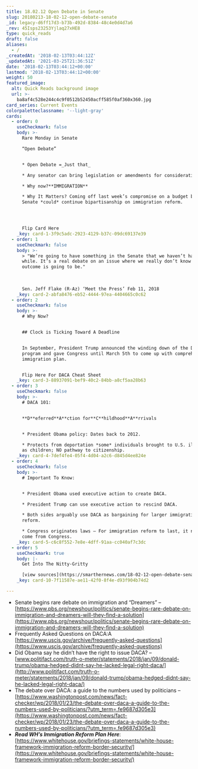 ```yaml
---
title: 18.02.12 Open Debate in Senate
slug: 20180213-18-02-12-open-debate-senate
_id: legacy-d6ff17d3-b73b-492d-8384-48c4e0d4d7a6
_rev: 45Isps23253Yjlaq27xHE8
type: quick_reads
draft: false
aliases:
  - /
_createdAt: '2018-02-13T03:44:12Z'
_updatedAt: '2021-03-25T21:36:51Z'
date: '2018-02-13T03:44:12+00:00'
lastmod: '2018-02-13T03:44:12+00:00'
weight: 50
featured_image:
  alt: Quick Reads background image
  url: >-
    ba8af4c528e244c4c9f0512b52450acff585f0af360x360.jpg
card_series: Current Events
colorpaletteclassname: '--light-gray'
cards:
  - order: 0
    useCheckmark: false
    body: >-
      Rare Monday in Senate  

      “Open Debate”


      * Open Debate =_Just that_

      * Any senator can bring legislation or amendments for consideration.

      * Why now?**IMMIGRATION**

      * Why It Matters? Coming off last week’s compromise on a budget bill,
      Senate *could* continue bipartisanship on immigration reform.




      Flip Card Here
    _key: card-1-3f9c5adc-2923-4129-b37c-09dc69137e39
  - order: 1
    useCheckmark: false
    body: >-
      > "We’re going to have something in the Senate that we haven’t had in a
      while. It’s a real debate on an issue where we really don’t know what the
      outcome is going to be."  
        
        
        
      Sen. Jeff Flake (R-Az) ‘Meet the Press’ Feb 11, 2018
    _key: card-2-abfa8476-eb52-4444-97ea-4404665c0c62
  - order: 2
    useCheckmark: false
    body: >-
      # Why Now?


      ## Clock is Ticking Toward A Deadline


      In September, President Trump announced the winding down of the DACA
      program and gave Congress until March 5th to come up with comprehensive
      immigration plan.


      Flip Here For DACA Cheat Sheet
    _key: card-3-88937091-bef9-40c2-84bb-a8cf5aa28b63
  - order: 3
    useCheckmark: false
    body: >-
      # DACA 101:


      **D**eferred**A**ction for**C**hildhood**A**rrivals


      * President Obama policy: Dates back to 2012.

      * Protects from deportation *some* individuals brought to U.S. illegally
      as children; NO pathway to citizenship.
    _key: card-4-7def4fe4-05f4-4d04-a2c6-d845d4ee824e
  - order: 4
    useCheckmark: false
    body: >-
      # Important To Know:


      * President Obama used executive action to create DACA.

      * President Trump can use executive action to rescind DACA.

      * Both sides arguably use DACA as bargaining for larger immigration
      reform.

      * Congress originates laws – For immigration reform to last, it needs to
      come from Congress.
    _key: card-5-c6c8f552-7e8e-4dff-91aa-cc040af7c3dc
  - order: 5
    useCheckmark: true
    body: |-
      Get Into The Nitty-Gritty

      [view sources](https://smarthernews.com/18-02-12-open-debate-senate/)
    _key: card-10-7f11587e-ae11-42f0-8f4e-d93f904b74d2

---
```

* Senate begins rare debate on immigration and “Dreamers” – [https://www.pbs.org/newshour/politics/senate-begins-rare-debate-on-immigration-and-dreamers-will-they-find-a-solution](https://www.pbs.org/newshour/politics/senate-begins-rare-debate-on-immigration-and-dreamers-will-they-find-a-solution)
* Frequently Asked Questions on DACA:A [https://www.uscis.gov/archive/frequently-asked-questions](https://www.uscis.gov/archive/frequently-asked-questions)
* Did Obama say he didn’t have the right to issue DACA? – [www.politifact.com/truth-o-meter/statements/2018/jan/09/donald-trump/obama-hedged-didnt-say-he-lacked-legal-right-daca/](http://www.politifact.com/truth-o-meter/statements/2018/jan/09/donald-trump/obama-hedged-didnt-say-he-lacked-legal-right-daca/)
* The debate over DACA: a guide to the numbers used by politicians –[https://www.washingtonpost.com/news/fact-checker/wp/2018/01/23/the-debate-over-daca-a-guide-to-the-numbers-used-by-politicians/?utm_term=.fe9687d305e3](https://www.washingtonpost.com/news/fact-checker/wp/2018/01/23/the-debate-over-daca-a-guide-to-the-numbers-used-by-politicians/?utm_term=.fe9687d305e3)
* **_Read WH’s Immigration Reform Plan Here_**: [https://www.whitehouse.gov/briefings-statements/white-house-framework-immigration-reform-border-security/](https://www.whitehouse.gov/briefings-statements/white-house-framework-immigration-reform-border-security/)